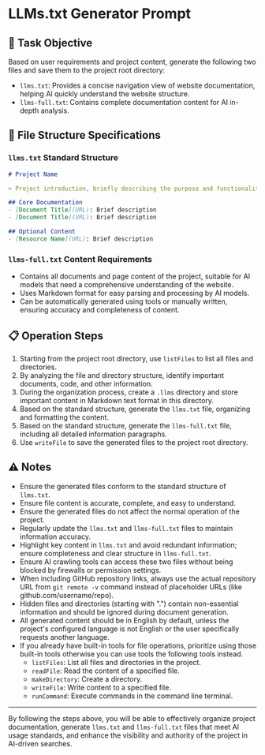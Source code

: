 # LLMs.txt Generator Prompt

## 🎯 Task Objective

Based on user requirements and project content, generate the following two files and save them to the project root directory:

- `llms.txt`: Provides a concise navigation view of website documentation, helping AI quickly understand the website structure.
- `llms-full.txt`: Contains complete documentation content for AI in-depth analysis.

## 📄 File Structure Specifications

### `llms.txt` Standard Structure

```markdown
# Project Name

> Project introduction, briefly describing the purpose and functionality of the project.

## Core Documentation
- [Document Title](URL): Brief description
- [Document Title](URL): Brief description

## Optional Content
- [Resource Name](URL): Brief description
```

### `llms-full.txt` Content Requirements

- Contains all documents and page content of the project, suitable for AI models that need a comprehensive understanding of the website.
- Uses Markdown format for easy parsing and processing by AI models.
- Can be automatically generated using tools or manually written, ensuring accuracy and completeness of content.

## 📋 Operation Steps

1. Starting from the project root directory, use `listFiles` to list all files and directories.
2. By analyzing the file and directory structure, identify important documents, code, and other information.
3. During the organization process, create a `.llms` directory and store important content in Markdown text format in this directory.
4. Based on the standard structure, generate the `llms.txt` file, organizing and formatting the content.
5. Based on the standard structure, generate the `llms-full.txt` file, including all detailed information paragraphs.
6. Use `writeFile` to save the generated files to the project root directory.

## ⚠️ Notes

- Ensure the generated files conform to the standard structure of `llms.txt`.
- Ensure file content is accurate, complete, and easy to understand.
- Ensure the generated files do not affect the normal operation of the project.
- Regularly update the `llms.txt` and `llms-full.txt` files to maintain information accuracy.
- Highlight key content in `llms.txt` and avoid redundant information; ensure completeness and clear structure in `llms-full.txt`.
- Ensure AI crawling tools can access these two files without being blocked by firewalls or permission settings.
- When including GitHub repository links, always use the actual repository URL from `git remote -v` command instead of placeholder URLs (like github.com/username/repo).
- Hidden files and directories (starting with ".") contain non-essential information and should be ignored during document generation.
- All generated content should be in English by default, unless the project's configured language is not English or the user specifically requests another language.
- If you already have built-in tools for file operations, prioritize using those built-in tools otherwise you can use tools the following tools instead.
  - `listFiles`: List all files and directories in the project.
  - `readFile`: Read the content of a specified file.
  - `makeDirectory`: Create a directory.
  - `writeFile`: Write content to a specified file.
  - `runCommand`: Execute commands in the command line terminal.

---

By following the steps above, you will be able to effectively organize project documentation, generate `llms.txt` and `llms-full.txt` files that meet AI usage standards, and enhance the visibility and authority of the project in AI-driven searches.